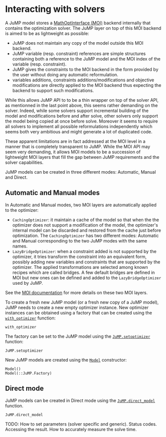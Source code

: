 Interacting with solvers
========================

A JuMP model stores a
[MathOptInterface (MOI)](https://github.com/JuliaOpt/MathOptInterface.jl)
backend internally that contains the optimization solver. The JuMP layer on top
of this MOI backend is aimed to be as lightweight as possible:

* JuMP does not maintain any copy of the model outside this MOI backend.
* JuMP variable (resp. constraint) references are simple structures containing
  both a reference to the JuMP model and the MOI index of the variable (resp.
  constraint).
* JuMP gives the constraints to the MOI backend in the form provided by the user
  without doing any automatic reformulation.
* variables additions, constraints additions/modifications and objective
  modifications are directly applied to the MOI backend thus expecting the
  backend to support such modifications.

While this allows JuMP API to to be a thin wrapper on top of the solver API,
as mentionned in the last point above, this seems rather demanding on the
solver. Indeed, while some solvers support incremental building of the model and
modifications before and after solve, other solvers only support the model being
copied at once before solve. Moreover it seems to require all solvers to
implement all possible reformulations independently which seems both very
ambitious and might generate a lot of duplicated code.

These apparent limitations are in fact addressed at the MOI level in a manner
that is completely transparent to JuMP. While the MOI API may seem very
demanding, it allows MOI models to be a succession of lightweight MOI layers
that fill the gap between JuMP requirements and the solver capabilities.

JuMP models can be created in three different modes: Automatic, Manual and
Direct.

## Automatic and Manual modes

In Automatic and Manual modes, two MOI layers are automatically applied to the
optimizer:

* `CachingOptimizer`: it maintain a cache of the model so that when the
  the optimizer does not support a modification of the model, the optimizer's
  internal model can be discarded and restored from the cache just before
  optimization. The `CachingOptimizer` has two different modes: Automatic
  and Manual corresponding to the two JuMP modes with the same names.
* `LazyBridgeOptimizer`: when a constraint added is not supported by the
  optimizer, it tries transform the constraint into an equivalent form,
  possibly adding new variables and constraints that are supported by the
  optimizer. The applied transformations are selected among known recipes
  which are called bridges. A few default bridges are defined in MOI but new
  ones can be defined and added to the `LazyBridgeOptimizer` used by JuMP.

See the [MOI documentation](http://www.juliaopt.org/MathOptInterface.jl/stable/)
for more details on these two MOI layers.

To create a fresh new JuMP model (or a fresh new copy of a JuMP model), JuMP
needs to create a new empty optimizer instance. New optimizer instances can
be obtained using a factory that can be created using the
[`with_optimizer`](@ref) function:
```@docs
with_optimizer
```

The factory can be set to the JuMP model using the [`JuMP.setoptimizer`](@ref)
function:
```@docs
JuMP.setoptimizer
```

New JuMP models are created using the [`Model`](@ref) constructor:
```@docs
Model()
Model(::JuMP.Factory)
```

## Direct mode

JuMP models can be created in Direct mode using the [`JuMP.direct_model`](@ref)
function.
```@docs
JuMP.direct_model
```

TODO: How to set parameters (solver
specific and generic). Status codes. Accessing the result.
How to accurately measure the solve time.
